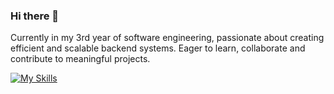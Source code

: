 ### Hi there 👋

Currently in my 3rd year of software engineering, passionate about creating efficient and scalable backend systems. Eager to learn, collaborate and contribute to meaningful projects.

[![My Skills](https://skillicons.dev/icons?i=cs,dotnet,java,c,git,html,css,js)](https://skillicons.dev)

<!--
**baomnl123/baomnl123** is a ✨ _special_ ✨ repository because its `README.md` (this file) appears on your GitHub profile.

Here are some ideas to get you started:

- 🔭 I’m currently working on ...
- 🌱 I’m currently learning ...
- 👯 I’m looking to collaborate on ...
- 🤔 I’m looking for help with ...
- 💬 Ask me about ...
- 📫 How to reach me: ...
- 😄 Pronouns: ...
- ⚡ Fun fact: ...
-->
